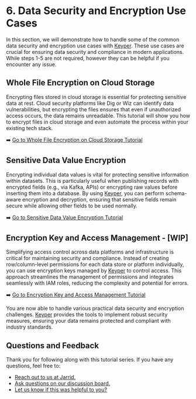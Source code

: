 # 6. Data Security and Encryption Use Cases

In this section, we will demonstrate how to handle some of the common data security and encryption use cases with [Keyper](https://jarrid.xyz/keyper). These use cases are crucial for ensuring data security and compliance in modern applications. While steps 1-5 are not required, however they can be helpful if you encounter any issue.

## Whole File Encryption on Cloud Storage

Encrypting files stored in cloud storage is essential for protecting sensitive data at rest. Cloud security platforms like Dig or Wiz can identify data vulnerabilities, but encrypting the files ensures that even if unauthorized access occurs, the data remains unreadable. This tutorial will show you how to encrypt files in cloud storage and even automate the process within your existing tech stack.

➡️ [Go to Whole File Encryption on Cloud Storage Tutorial](6-1-whole-file-encryption-on-cloud-storage/README.md)

## Sensitive Data Value Encryption

Encrypting individual data values is vital for protecting sensitive information within datasets. This is particularly useful when publishing records with encrypted fields (e.g., via Kafka, APIs) or encrypting raw values before inserting them into a database. By using [Keyper](https://jarrid.xyz/keyper), you can perform schema-aware encryption and decryption, ensuring that sensitive fields remain secure while allowing other fields to be used normally.

➡️ [Go to Sensitive Data Value Encryption Tutorial](6-2-sensitive-data-value-encryption/README.md)

## Encryption Key and Access Management - [WIP]

Simplifying access control across data platforms and infrastructure is critical for maintaining security and compliance. Instead of creating row/column-level permissions for each data store or platform individually, you can use encryption keys managed by [Keyper](https://jarrid.xyz/keyper) to control access. This approach streamlines the management of permissions and integrates seamlessly with IAM roles, reducing the complexity and potential for errors.

➡️ [Go to Encryption Key and Access Management Tutorial](6-3-encryption-key-and-access-management/README.md)

You are now able to handle various practical data security and encryption challenges. [Keyper](https://jarrid.xyz/keyper) provides the tools to implement robust security measures, ensuring your data remains protected and compliant with industry standards.

## Questions and Feedback

Thank you for following along with this tutorial series. If you have any questions, feel free to:

- [Reach out to us at Jarrid.](https://jarrid.xyz/#contact)
- [Ask questions on our discussion board.](https://github.com/orgs/jarrid-xyz/discussions)
- [Let us know if this was helpful to you?](https://tally.so/r/wMLEA8)
